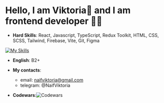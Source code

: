 
# Hello, I am  Viktoria👋 and I am frontend developer 👩‍💻


+ __Hard Skills__: React, Javascript, TypeScript, Redux Toolkit, HTML, CSS, SCSS, Tailwind, Firebase, Vite, Git, Figma

[![My Skills](https://skillicons.dev/icons?i=react,js,typescript,redux,html,css,sass,tailwind,firebase,vite,figma)](https://skillicons.dev)


+ __English__: B2+


+ __My contacts__: 
     + email: naifviktoria@gmail.com
     + telegram: @NaifViktoria
     
+ __Codewars__:![Codewars](https://www.codewars.com/users/Gus__/badges/micro)

